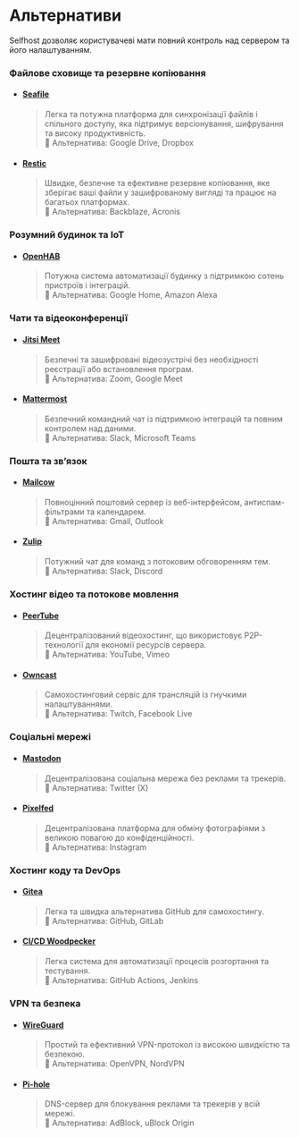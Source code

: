 # Альтернативи

Selfhost дозволяє користувачеві мати повний контроль над сервером та його налаштуванням.

### **Файлове сховище та резервне копіювання**
- #### [**Seafile**](https://www.seafile.com/) <Badge type="info" text="Open Source" /> <Badge type="warning" text="Хмара / Сховище" />
  > Легка та потужна платформа для синхронізації файлів і спільного доступу, яка підтримує версіонування, шифрування та високу продуктивність.  
  🔄 Альтернатива: Google Drive, Dropbox

- #### [**Restic**](https://restic.net/) <Badge type="info" text="Open Source" /> <Badge type="warning" text="Резервне копіювання" />
  > Швидке, безпечне та ефективне резервне копіювання, яке зберігає ваші файли у зашифрованому вигляді та працює на багатьох платформах.  
  🔄 Альтернатива: Backblaze, Acronis

### **Розумний будинок та IoT**
- #### [**OpenHAB**](https://www.openhab.org/) <Badge type="info" text="Open Source" /> <Badge type="warning" text="Розумний будинок / IoT" />
  > Потужна система автоматизації будинку з підтримкою сотень пристроїв і інтеграцій.  
  🔄 Альтернатива: Google Home, Amazon Alexa

### **Чати та відеоконференції**
- #### [**Jitsi Meet**](https://jitsi.org/) <Badge type="info" text="Open Source" /> <Badge type="warning" text="Відеоконференції" />
  > Безпечні та зашифровані відеозустрічі без необхідності реєстрації або встановлення програм.  
  🔄 Альтернатива: Zoom, Google Meet

- #### [**Mattermost**](https://mattermost.com/) <Badge type="info" text="Open Source" /> <Badge type="warning" text="Командний чат" />
  > Безпечний командний чат із підтримкою інтеграцій та повним контролем над даними.  
  🔄 Альтернатива: Slack, Microsoft Teams

### **Пошта та зв’язок**
- #### [**Mailcow**](https://mailcow.email/) <Badge type="info" text="Open Source" /> <Badge type="warning" text="Поштова платформа" />
  > Повноцінний поштовий сервер із веб-інтерфейсом, антиспам-фільтрами та календарем.  
  🔄 Альтернатива: Gmail, Outlook

- #### [**Zulip**](https://zulip.com/) <Badge type="info" text="Open Source" /> <Badge type="warning" text="Бізнес-комунікації" />
  > Потужний чат для команд з потоковим обговоренням тем.  
  🔄 Альтернатива: Slack, Discord

### **Хостинг відео та потокове мовлення**
- #### [**PeerTube**](https://joinpeertube.org/) <Badge type="info" text="Open Source" /> <Badge type="warning" text="Відеохостинг" />
  > Децентралізований відеохостинг, що використовує P2P-технології для економії ресурсів сервера.  
  🔄 Альтернатива: YouTube, Vimeo

- #### [**Owncast**](https://owncast.online/) <Badge type="info" text="Open Source" /> <Badge type="warning" text="Стрімінговий сервіс" />
  > Самохостинговий сервіс для трансляцій із гнучкими налаштуваннями.  
  🔄 Альтернатива: Twitch, Facebook Live

### **Соціальні мережі**
- #### [**Mastodon**](https://joinmastodon.org/) <Badge type="info" text="Open Source" /> <Badge type="warning" text="Соціальна мережа" />
  > Децентралізована соціальна мережа без реклами та трекерів.  
  🔄 Альтернатива: Twitter (X)

- #### [**Pixelfed**](https://pixelfed.org/) <Badge type="info" text="Open Source" /> <Badge type="warning" text="Фото-соцмережа" />
  > Децентралізована платформа для обміну фотографіями з великою повагою до конфіденційності.  
  🔄 Альтернатива: Instagram

### **Хостинг коду та DevOps**
- #### [**Gitea**](https://gitea.io/) <Badge type="info" text="Open Source" /> <Badge type="warning" text="Git-сервер" />
  > Легка та швидка альтернатива GitHub для самохостингу.  
  🔄 Альтернатива: GitHub, GitLab

- #### [**CI/CD Woodpecker**](https://woodpecker-ci.org/) <Badge type="info" text="Open Source" /> <Badge type="warning" text="CI/CD" />
  > Легка система для автоматизації процесів розгортання та тестування.  
  🔄 Альтернатива: GitHub Actions, Jenkins

### **VPN та безпека**
- #### [**WireGuard**](https://www.wireguard.com/) <Badge type="info" text="Open Source" /> <Badge type="warning" text="VPN" />
  > Простий та ефективний VPN-протокол із високою швидкістю та безпекою.  
  🔄 Альтернатива: OpenVPN, NordVPN

- #### [**Pi-hole**](https://pi-hole.net/) <Badge type="info" text="Open Source" /> <Badge type="warning" text="Блокування реклами" />
  > DNS-сервер для блокування реклами та трекерів у всій мережі.  
  🔄 Альтернатива: AdBlock, uBlock Origin